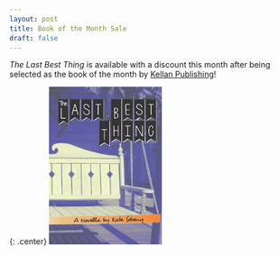 ```yaml
---
layout: post
title: Book of the Month Sale
draft: false
---
```


*The Last Best Thing* is available with a discount this month after being selected as the book of the month by [Kellan Publishing](http://kellanpublishing.com/book-picks)!

{: .center}
[![The Last Best Thing](https://raw.githubusercontent.com/KateSebeny/katesebeny.github.io/master/images/TheLastBestThing/TheLastBestThingFrontCover.jpg "The Last Best Thing")](http://www.kellanpublishing.com/index.php?cID=517&AffId=9)